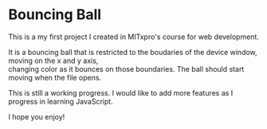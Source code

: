 # Bouncing Ball

This is a my first project I created in MITxpro's course for web development.

It is a bouncing ball that is restricted to the boudaries of the device window, moving on the x and y axis,  
changing color as it bounces on those boundaries. The ball should start moving when the file opens.  

This is still a working progress. I would like to add more features as I progress in learning JavaScript.

I hope you enjoy!